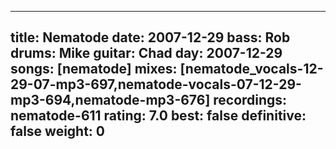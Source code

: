 
---
title: Nematode
date: 2007-12-29
bass:	Rob
drums:	Mike
guitar:	Chad
day: 2007-12-29
songs: [nematode]
mixes: [nematode_vocals-12-29-07-mp3-697,nematode-vocals-07-12-29-mp3-694,nematode-mp3-676]
recordings: nematode-611
rating: 7.0
best: false
definitive: false
weight: 0
---

